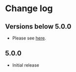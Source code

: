 # Change log

## Versions below 5.0.0
* Please see [here](https://github.com/ewerk/gradle-plugins).

## 5.0.0
* Initial release
